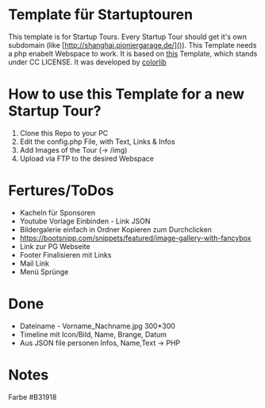 # Template für Startuptouren
This template is for Startup Tours. Every Startup Tour should get it's own subdomain (like [http://shanghai.pioniergarage.de/]()). This Template needs a php enabelt Webspace to work. It is based on [this]() Template, which stands under CC LICENSE. It was developed by [colorlib](https://colorlib.com/)

# How to use this Template for a new Startup Tour?
1. Clone this Repo to your PC
2. Edit the config.php File, with Text, Links & Infos
3. Add Images of the Tour (-> /img)
4. Upload via FTP to the desired Webspace


# Fertures/ToDos
* Kacheln für Sponsoren
* Youtube Vorlage Einbinden - Link JSON
* Bildergalerie einfach in Ordner Kopieren zum Durchclicken
* https://bootsnipp.com/snippets/featured/image-gallery-with-fancybox
* Link zur PG Webseite
* Footer Finalisieren mit Links
* Mail Link
* Menü Sprünge

# Done
* Dateiname - Vorname_Nachname.jpg 300*300
* Timeline mit Icon/Bild, Name, Brange, Datum
* Aus JSON file personen Infos, Name,Text  -> PHP

# Notes
Farbe
#B31918
